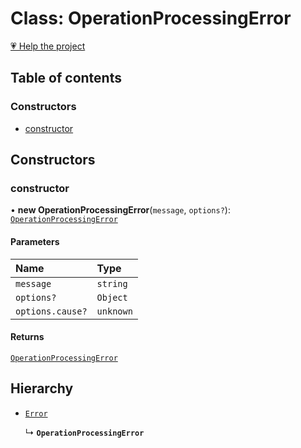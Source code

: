# Class: OperationProcessingError

[💗 Help the project](https://github.com/sponsors/panva)

## Table of contents

### Constructors

- [constructor](OperationProcessingError.md#constructor)

## Constructors

### constructor

• **new OperationProcessingError**(`message`, `options?`): [`OperationProcessingError`](OperationProcessingError.md)

#### Parameters

| Name | Type |
| :------ | :------ |
| `message` | `string` |
| `options?` | `Object` |
| `options.cause?` | `unknown` |

#### Returns

[`OperationProcessingError`](OperationProcessingError.md)

## Hierarchy

- [`Error`]( https://developer.mozilla.org/docs/Web/JavaScript/Reference/Global_Objects/Error )

  ↳ **`OperationProcessingError`**
